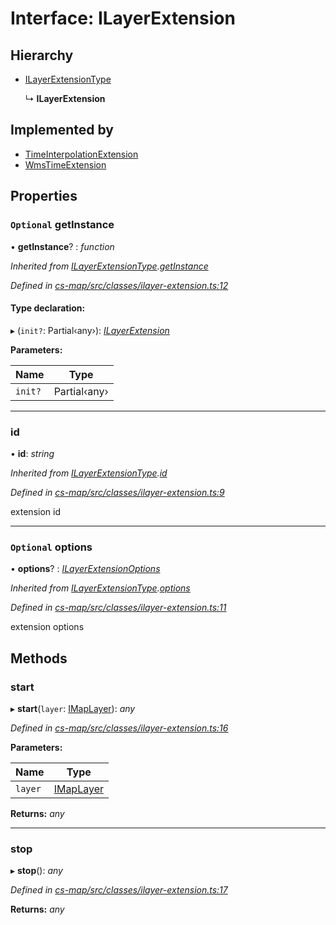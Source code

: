 # Interface: ILayerExtension

## Hierarchy

* [ILayerExtensionType](_cs_map_src_classes_ilayer_extension_.ilayerextensiontype.md)

  ↳ **ILayerExtension**

## Implemented by

* [TimeInterpolationExtension](../classes/_cs_map_src_extensions_time_interpolation_extension_.timeinterpolationextension.md)
* [WmsTimeExtension](../classes/_cs_map_src_extensions_wms_time_extension_.wmstimeextension.md)

## Properties

### `Optional` getInstance

• **getInstance**? : *function*

*Inherited from [ILayerExtensionType](_cs_map_src_classes_ilayer_extension_.ilayerextensiontype.md).[getInstance](_cs_map_src_classes_ilayer_extension_.ilayerextensiontype.md#optional-getinstance)*

*Defined in [cs-map/src/classes/ilayer-extension.ts:12](https://github.com/RichardHovenkamp/csnext/blob/c891e154/packages/cs-map/src/classes/ilayer-extension.ts#L12)*

#### Type declaration:

▸ (`init?`: Partial‹any›): *[ILayerExtension](_cs_map_src_classes_ilayer_extension_.ilayerextension.md)*

**Parameters:**

Name | Type |
------ | ------ |
`init?` | Partial‹any› |

___

###  id

• **id**: *string*

*Inherited from [ILayerExtensionType](_cs_map_src_classes_ilayer_extension_.ilayerextensiontype.md).[id](_cs_map_src_classes_ilayer_extension_.ilayerextensiontype.md#id)*

*Defined in [cs-map/src/classes/ilayer-extension.ts:9](https://github.com/RichardHovenkamp/csnext/blob/c891e154/packages/cs-map/src/classes/ilayer-extension.ts#L9)*

extension id

___

### `Optional` options

• **options**? : *[ILayerExtensionOptions](_cs_map_src_classes_ilayer_extension_.ilayerextensionoptions.md)*

*Inherited from [ILayerExtensionType](_cs_map_src_classes_ilayer_extension_.ilayerextensiontype.md).[options](_cs_map_src_classes_ilayer_extension_.ilayerextensiontype.md#optional-options)*

*Defined in [cs-map/src/classes/ilayer-extension.ts:11](https://github.com/RichardHovenkamp/csnext/blob/c891e154/packages/cs-map/src/classes/ilayer-extension.ts#L11)*

extension options

## Methods

###  start

▸ **start**(`layer`: [IMapLayer](_cs_map_src_classes_imap_layer_.imaplayer.md)): *any*

*Defined in [cs-map/src/classes/ilayer-extension.ts:16](https://github.com/RichardHovenkamp/csnext/blob/c891e154/packages/cs-map/src/classes/ilayer-extension.ts#L16)*

**Parameters:**

Name | Type |
------ | ------ |
`layer` | [IMapLayer](_cs_map_src_classes_imap_layer_.imaplayer.md) |

**Returns:** *any*

___

###  stop

▸ **stop**(): *any*

*Defined in [cs-map/src/classes/ilayer-extension.ts:17](https://github.com/RichardHovenkamp/csnext/blob/c891e154/packages/cs-map/src/classes/ilayer-extension.ts#L17)*

**Returns:** *any*

